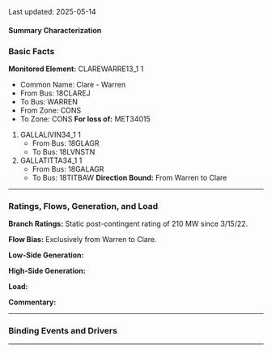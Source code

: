 Last updated: 2025-05-14
#### Summary Characterization
### Basic Facts
**Monitored Element:** CLAREWARRE13_1 1
- Common Name: Clare - Warren
- From Bus: 18CLAREJ
- To Bus: WARREN
- From Zone: CONS
- To Zone: CONS
**For loss of:** MET34015
1. GALLALIVIN34_1 1
    - From Bus: 18GLAGR
    - To Bus: 18LVNSTN
2. GALLATITTA34_1 1
    - From Bus: 18GALAGR
    - To Bus: 18TITBAW
**Direction Bound:** From Warren to Clare

---
### Ratings, Flows, Generation, and Load
**Branch Ratings:**
Static post-contingent rating of 210 MW since 3/15/22.

**Flow Bias:**
Exclusively from Warren to Clare.

**Low-Side Generation:**

**High-Side Generation:**

**Load:**

**Commentary:**

---
### Binding Events and Drivers

---
